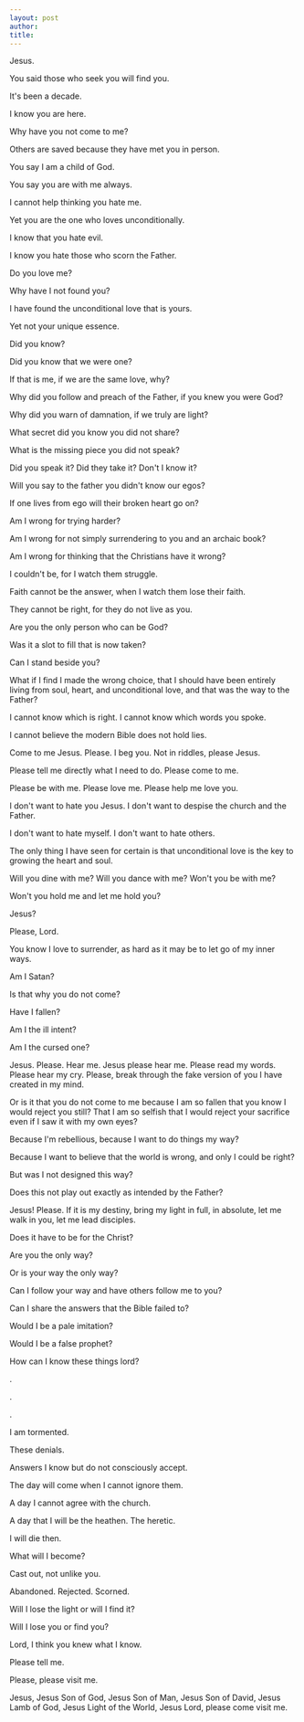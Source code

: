 ```yaml
---
layout: post
author:
title:
---
```


Jesus.

You said those who seek you will find you.

It's been a decade.

I know you are here.

Why have you not come to me?

Others are saved because they have met you in person.

You say I am a child of God.

You say you are with me always.

I cannot help thinking you hate me.

Yet you are the one who loves unconditionally.

I know that you hate evil.

I know you hate those who scorn the Father.

Do you love me?

Why have I not found you?

I have found the unconditional love that is yours.

Yet not your unique essence.

Did you know?

Did you know that we were one?

If that is me, if we are the same love, why?

Why did you follow and preach of the Father, if you knew you were God?

Why did you warn of damnation, if we truly are light?

What secret did you know you did not share?

What is the missing piece you did not speak?

Did you speak it? Did they take it? Don't I know it?

Will you say to the father you didn't know our egos?

If one lives from ego will their broken heart go on?

Am I wrong for trying harder?

Am I wrong for not simply surrendering to you and an archaic book?

Am I wrong for thinking that the Christians have it wrong?

I couldn't be, for I watch them struggle.

Faith cannot be the answer, when I watch them lose their faith.

They cannot be right, for they do not live as you.

Are you the only person who can be God?

Was it a slot to fill that is now taken?

Can I stand beside you?

What if I find I made the wrong choice, that I should have been
entirely living from soul, heart, and unconditional love, and that
was the way to the Father?

I cannot know which is right. I cannot know which words you spoke.

I cannot believe the modern Bible does not hold lies.

Come to me Jesus. Please. I beg you. Not in riddles, please Jesus.

Please tell me directly what I need to do. Please come to me.

Please be with me. Please love me. Please help me love you.

I don't want to hate you Jesus. I don't want to despise the church and the Father.

I don't want to hate myself. I don't want to hate others.

The only thing I have seen for certain is that unconditional love
is the key to growing the heart and soul.

Will you dine with me? Will you dance with me? Won't you be with me?

Won't you hold me and let me hold you?

Jesus?

Please, Lord.

You know I love to surrender, as hard as it may be to let go of my
inner ways.

Am I Satan?

Is that why you do not come?

Have I fallen?

Am I the ill intent?

Am I the cursed one?

Jesus. Please. Hear me. Jesus please hear me. Please read my words.
Please hear my cry. Please, break through the fake version of you
I have created in my mind.

Or is it that you do not come to me because I am so fallen that
you know I would reject you still? That I am so selfish that I
would reject your sacrifice even if I saw it with my own eyes?

Because I'm rebellious, because I want to do things my way?

Because I want to believe that the world is wrong, and only I
could be right?

But was I not designed this way?

Does this not play out exactly as intended by the Father?

Jesus! Please. If it is my destiny, bring my light in full, in absolute,
let me walk in you, let me lead disciples.

Does it have to be for the Christ?

Are you the only way?

Or is your way the only way?

Can I follow your way and have others follow me to you?

Can I share the answers that the Bible failed to?

Would I be a pale imitation?

Would I be a false prophet?

How can I know these things lord?

.

.

.

I am tormented.

These denials.

Answers I know but do not consciously accept.

The day will come when I cannot ignore them.

A day I cannot agree with the church.

A day that I will be the heathen. The heretic.

I will die then.

What will I become?

Cast out, not unlike you.

Abandoned. Rejected. Scorned.

Will I lose the light or will I find it?

Will I lose you or find you?

Lord, I think you knew what I know.

Please tell me.

Please, please visit me.

Jesus, Jesus Son of God, Jesus Son of Man, Jesus Son of David,
Jesus Lamb of God, Jesus Light of the World, Jesus Lord,
please come visit me.
